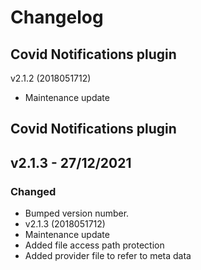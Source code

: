 # Changelog

## Covid Notifications plugin
v2.1.2 (2018051712)
 * Maintenance update


## Covid Notifications plugin
## v2.1.3 - 27/12/2021
### Changed
* Bumped version number.
* v2.1.3 (2018051712)
* Maintenance update
* Added file access path protection
* Added provider file to refer to meta data






